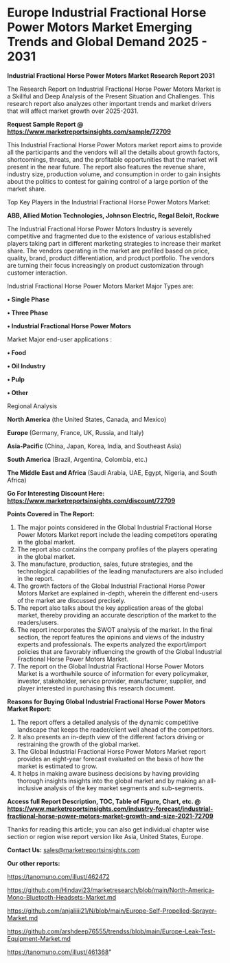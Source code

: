 # Europe Industrial Fractional Horse Power Motors Market Emerging Trends and Global Demand 2025 - 2031

<strong>Industrial Fractional Horse Power Motors Market Research Report 2031</strong>

The Research Report on Industrial Fractional Horse Power Motors Market is a Skillful and Deep Analysis of the Present Situation and Challenges. This research report also analyzes other important trends and market drivers that will affect market growth over 2025-2031.

<strong>Request Sample Report @ <a href=https://www.marketreportsinsights.com/sample/72709>https://www.marketreportsinsights.com/sample/72709</a></strong>

This Industrial Fractional Horse Power Motors market report aims to provide all the participants and the vendors will all the details about growth factors, shortcomings, threats, and the profitable opportunities that the market will present in the near future. The report also features the revenue share, industry size, production volume, and consumption in order to gain insights about the politics to contest for gaining control of a large portion of the market share.

Top Key Players in the Industrial Fractional Horse Power Motors Market:

<strong>ABB, Allied Motion Technologies, Johnson Electric, Regal Beloit, Rockwe</strong>

The Industrial Fractional Horse Power Motors Industry is severely competitive and fragmented due to the existence of various established players taking part in different marketing strategies to increase their market share. The vendors operating in the market are profiled based on price, quality, brand, product differentiation, and product portfolio. The vendors are turning their focus increasingly on product customization through customer interaction.

Industrial Fractional Horse Power Motors Market Major Types are:

<strong>• Single Phase

• Three Phase

• Industrial Fractional Horse Power Motors</strong>

Market Major end-user applications :

<strong>• Food

• Oil Industry

• Pulp

• Other</strong>

Regional Analysis

</u><strong><b>North America</b></strong> (the United States, Canada, and Mexico)

<strong><b>Europe </b></strong>(Germany, France, UK, Russia, and Italy)

<strong><b>Asia-Pacific</b></strong> (China, Japan, Korea, India, and Southeast Asia)

<strong><b>South America</b></strong> (Brazil, Argentina, Colombia, etc.)

<strong><b>The Middle East and Africa</b></strong> (Saudi Arabia, UAE, Egypt, Nigeria, and South Africa)

<strong>Go For Interesting Discount Here: <a href=https://www.marketreportsinsights.com/discount/72709>https://www.marketreportsinsights.com/discount/72709</a></strong>

<strong>Points Covered in The Report:</strong>
<ol>
  <li>The major points considered in the Global Industrial Fractional Horse Power Motors Market report include the leading competitors operating in the global market.</li>
  <li>The report also contains the company profiles of the players operating in the global market.</li>
  <li>The manufacture, production, sales, future strategies, and the technological capabilities of the leading manufacturers are also included in the report.</li>
  <li>The growth factors of the Global Industrial Fractional Horse Power Motors Market are explained in-depth, wherein the different end-users of the market are discussed precisely.</li>
  <li>The report also talks about the key application areas of the global market, thereby providing an accurate description of the market to the readers/users.</li>
  <li>The report incorporates the SWOT analysis of the market. In the final section, the report features the opinions and views of the industry experts and professionals. The experts analyzed the export/import policies that are favorably influencing the growth of the Global Industrial Fractional Horse Power Motors Market.</li>
  <li>The report on the Global Industrial Fractional Horse Power Motors Market is a worthwhile source of information for every policymaker, investor, stakeholder, service provider, manufacturer, supplier, and player interested in purchasing this research document.</li>
</ol>
<strong>Reasons for Buying Global Industrial Fractional Horse Power Motors Market Report:</strong>

<ol>
  <li>The report offers a detailed analysis of the dynamic competitive landscape that keeps the reader/client well ahead of the competitors.</li>
  <li>It also presents an in-depth view of the different factors driving or restraining the growth of the global market.</li>
  <li>The Global Industrial Fractional Horse Power Motors Market report provides an eight-year forecast evaluated on the basis of how the market is estimated to grow.</li>
  <li>It helps in making aware business decisions by having providing thorough insights insights into the global market and by making an all-inclusive analysis of the key market segments and sub-segments.</li>
</ol>
<strong>Access full Report Description, TOC, Table of Figure, Chart, etc. @ <a href=https://www.marketreportsinsights.com/industry-forecast/industrial-fractional-horse-power-motors-market-growth-and-size-2021-72709>https://www.marketreportsinsights.com/industry-forecast/industrial-fractional-horse-power-motors-market-growth-and-size-2021-72709</a></strong>


Thanks for reading this article; you can also get individual chapter wise section or region wise report version like Asia, United States, Europe.

<strong>Contact Us:</strong>
sales@marketreportsinsights.com

<strong>Our other reports:</strong>

<a href=https://tanomuno.com/illust/462472>https://tanomuno.com/illust/462472</a>

<a href=https://github.com/Hindavi23/marketresearch/blob/main/North-America-Mono-Bluetooth-Headsets-Market.md>https://github.com/Hindavi23/marketresearch/blob/main/North-America-Mono-Bluetooth-Headsets-Market.md</a>

<a href=https://github.com/anjaliiii21/N/blob/main/Europe-Self-Propelled-Sprayer-Market.md>https://github.com/anjaliiii21/N/blob/main/Europe-Self-Propelled-Sprayer-Market.md</a>

<a href=https://github.com/arshdeep76555/trendss/blob/main/Europe-Leak-Test-Equipment-Market.md>https://github.com/arshdeep76555/trendss/blob/main/Europe-Leak-Test-Equipment-Market.md</a>

<a href=https://tanomuno.com/illust/461368>https://tanomuno.com/illust/461368</a>"
